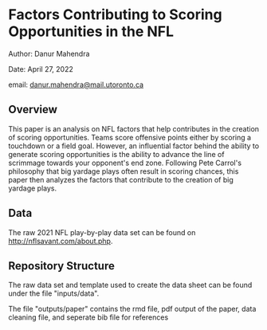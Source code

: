 # Factors Contributing to Scoring Opportunities in the NFL

Author: Danur Mahendra


Date: April 27, 2022

email: danur.mahendra@mail.utoronto.ca

## Overview

This paper is an analysis on NFL factors that help contributes in the creation of scoring opportunities. Teams score offensive points either by scoring a touchdown or a field goal. However, an influential factor behind the ability to generate scoring opportunities is the ability to advance the line of scrimmage towards your opponent's end zone. Following Pete Carrol's philosophy that big yardage plays often result in scoring chances, this paper then analyzes the factors that contribute to the creation of big yardage plays.

## Data

The raw 2021 NFL play-by-play data set can be found on http://nflsavant.com/about.php. 

## Repository Structure

The raw data set and template used to create the data sheet can be found under the file "inputs/data".

The file "outputs/paper" contains the rmd file, pdf output of the paper, data cleaning file, and seperate bib file for references

 

